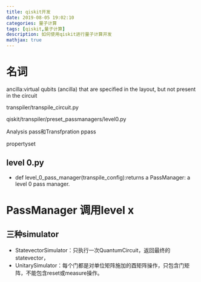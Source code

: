 ```yaml
---
title: qiskit开发
date: 2019-08-05 19:02:10
categories: 量子计算
tags: [qiskit,量子计算]
description: 如何使用qiskit进行量子计算开发
mathjax: true
---
```




# 名词

ancilla:virtual qubits (ancilla) that are specified in the layout, but not present in the circuit

transpiler/transpile_circuit.py

qiskit/transpiler/preset_passmanagers/level0.py

Analysis pass和Transfpration ppass

propertyset

## level 0.py

- def level_0_pass_manager(transpile_config):returns a PassManager: a level 0 pass manager.

# PassManager 调用level x



## 三种simulator

- StatevectorSimulator：只执行一次QuantumCircuit，返回最终的statevector， 
- UnitarySimulator：每个门都是对单位矩阵施加的酉矩阵操作，只包含门矩阵，不能包含reset或measure操作。

